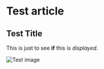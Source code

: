 # Test article

## Test Title

This is just to see __if__ this is *displayed*.

![Test image](/assets/#1_preview.png)
